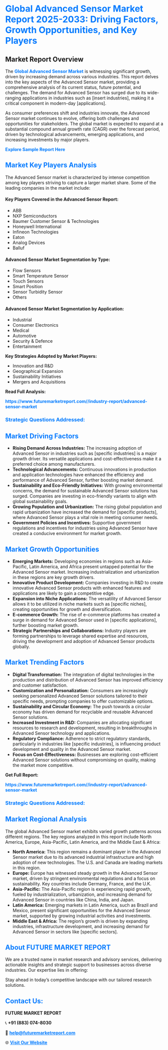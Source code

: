 <h1 style="color: #007BFF;">Global Advanced Sensor Market Report 2025-2033: Driving Factors, Growth Opportunities, and Key Players</h1>

<section id="overview">
<h2>Market Report Overview</h2>
<p>The <a href="https://www.futuremarketreport.com//industry-report/advanced-sensor-market" style="color: #007BFF; text-decoration: none;"><strong>Global Advanced Sensor Market</strong></a> is witnessing significant growth, driven by increasing demand across various industries. This report delves into the key aspects of the Advanced Sensor market, providing a comprehensive analysis of its current status, future potential, and challenges. The demand for Advanced Sensor has surged due to its wide-ranging applications in industries such as [insert industries], making it a critical component in modern-day [applications].</p>
<p>As consumer preferences shift and industries innovate, the Advanced Sensor market continues to evolve, offering both challenges and opportunities for stakeholders. The global market is expected to expand at a substantial compound annual growth rate (CAGR) over the forecast period, driven by technological advancements, emerging applications, and increasing investments by major players.</p>
</section>

<section id="overview">
<p><a href="https://www.futuremarketreport.com//request-sample/reportId=76874" style="color: #007BFF; text-decoration: none;"><strong>Explore Sample Report Here</strong></a></p>
</section>

<section id="key-players">
<h2 style="color: #007BFF;">Market Key Players Analysis</h2>
<p>The Advanced Sensor market is characterized by intense competition among key players striving to capture a larger market share. Some of the leading companies in the market include:</p>
<h4>Key Players Covered in the Advanced Sensor Report:</h4>
<ul><li>ABB</li><li>NXP Semiconductors</li><li>Baumer Customer Sensor &amp; Technologies</li><li>Honeywell International</li><li>Infineon Technologies</li><li>Eaton</li><li>Analog Devices</li><li>Balluf</li></ul>
<h4>Advanced Sensor Market Segmentation by Type:</h4>
<ul><li>Flow Sensors</li><li>Smart Temperature Sensor</li><li>Touch Sensors</li><li>Smart Position</li><li>Sensor Turbidity Sensor</li><li>Others</li></ul>

<h4>Advanced Sensor Market Segmentation by Application:</h4>
<ul><li>Industrial</li><li>Consumer Electronics</li><li>Medical</li><li>Automotive</li><li>Security &amp; Defence</li><li>Entertainment</li></ul>
<p><strong>Key Strategies Adopted by Market Players:</strong></p>
<ul>
<li>Innovation and R&D</li>
<li>Geographical Expansion</li>
<li>Sustainability Initiatives</li>
<li>Mergers and Acquisitions</li>
</ul>
</section>

<section>
<p><strong>Read Full Analysis: </strong></p><a href="https://www.futuremarketreport.com//industry-report/advanced-sensor-market" style="color: #007BFF; text-decoration: none;"><strong>https://www.futuremarketreport.com//industry-report/advanced-sensor-market</strong></a>
<h3 style="color: #007BFF;">Strategic Questions Addressed:</h3>
</section>

<section id="driving-factors">
<h2 style="color: #007BFF;">Market Driving Factors</h2>
<ul>
<li><strong>Rising Demand Across Industries:</strong> The increasing adoption of Advanced Sensor in industries such as [specific industries] is a major growth driver. Its versatile applications and cost-effectiveness make it a preferred choice among manufacturers.</li>
<li><strong>Technological Advancements:</strong> Continuous innovations in production and application technologies have enhanced the efficiency and performance of Advanced Sensor, further boosting market demand.</li>
<li><strong>Sustainability and Eco-Friendly Initiatives:</strong> With growing environmental concerns, the demand for sustainable Advanced Sensor solutions has surged. Companies are investing in eco-friendly variants to align with global sustainability goals.</li>
<li><strong>Growing Population and Urbanization:</strong> The rising global population and rapid urbanization have increased the demand for [specific products], where Advanced Sensor plays a vital role in meeting consumer needs.</li>
<li><strong>Government Policies and Incentives:</strong> Supportive government regulations and incentives for industries using Advanced Sensor have created a conducive environment for market growth.</li>
</ul>
</section>

<section id="growth-opportunities">
<h2 style="color: #007BFF;">Market Growth Opportunities</h2>
<ul>
<li><strong>Emerging Markets:</strong> Developing economies in regions such as Asia-Pacific, Latin America, and Africa present untapped potential for the Advanced Sensor market. Increasing industrialization and urbanization in these regions are key growth drivers.</li>
<li><strong>Innovative Product Development:</strong> Companies investing in R&D to create innovative Advanced Sensor products with enhanced features and applications are likely to gain a competitive edge.</li>
<li><strong>Expansion into Niche Applications:</strong> The versatility of Advanced Sensor allows it to be utilized in niche markets such as [specific niches], creating opportunities for growth and diversification.</li>
<li><strong>E-commerce Growth:</strong> The rise of e-commerce platforms has created a surge in demand for Advanced Sensor used in [specific applications], further boosting market growth.</li>
<li><strong>Strategic Partnerships and Collaborations:</strong> Industry players are forming partnerships to leverage shared expertise and resources, driving the development and adoption of Advanced Sensor products globally.</li>
</ul>
</section>

<section id="trending-factors">
<h2 style="color: #007BFF;">Market Trending Factors</h2>
<ul>
<li><strong>Digital Transformation:</strong> The integration of digital technologies in the production and distribution of Advanced Sensor has improved efficiency and customer satisfaction.</li>
<li><strong>Customization and Personalization:</strong> Consumers are increasingly seeking personalized Advanced Sensor solutions tailored to their specific needs, prompting companies to offer customizable options.</li>
<li><strong>Sustainability and Circular Economy:</strong> The push towards a circular economy has driven demand for recyclable and reusable Advanced Sensor solutions.</li>
<li><strong>Increased Investment in R&D:</strong> Companies are allocating significant resources to research and development, resulting in breakthroughs in Advanced Sensor technology and applications.</li>
<li><strong>Regulatory Compliance:</strong> Adherence to strict regulatory standards, particularly in industries like [specific industries], is influencing product development and quality in the Advanced Sensor market.</li>
<li><strong>Focus on Cost-Effectiveness:</strong> Businesses are exploring cost-efficient Advanced Sensor solutions without compromising on quality, making the market more competitive.</li>
</ul>
</section>

<section>
<p><strong>Get Full Report: </strong></p><a href="https://www.futuremarketreport.com//industry-report/advanced-sensor-market" style="color: #007BFF; text-decoration: none;"><strong>https://www.futuremarketreport.com//industry-report/advanced-sensor-market</strong></a>
<h3 style="color: #007BFF;">Strategic Questions Addressed:</h3>
</section>


<section id="regional-analysis">
<h2 style="color: #007BFF;">Market Regional Analysis</h2>
<p>The global Advanced Sensor market exhibits varied growth patterns across different regions. The key regions analyzed in this report include North America, Europe, Asia-Pacific, Latin America, and the Middle East & Africa:</p>
<ul>
<li><strong>North America:</strong> This region remains a dominant player in the Advanced Sensor market due to its advanced industrial infrastructure and high adoption of new technologies. The U.S. and Canada are leading markets in this region.</li>
<li><strong>Europe:</strong> Europe has witnessed steady growth in the Advanced Sensor market, driven by stringent environmental regulations and a focus on sustainability. Key countries include Germany, France, and the U.K.</li>
<li><strong>Asia-Pacific:</strong> The Asia-Pacific region is experiencing rapid growth, fueled by industrialization, urbanization, and increasing demand for Advanced Sensor in countries like China, India, and Japan.</li>
<li><strong>Latin America:</strong> Emerging markets in Latin America, such as Brazil and Mexico, present significant opportunities for the Advanced Sensor market, supported by growing industrial activities and investments.</li>
<li><strong>Middle East & Africa:</strong> The region’s growth is driven by expanding industries, infrastructure development, and increasing demand for Advanced Sensor in sectors like [specific sectors].</li>
</ul>
</section>

<footer>
<h2 style="color: #007BFF;">About FUTURE MARKET REPORT</h2>
<p>We are a trusted name in market research and advisory services, delivering actionable insights and strategic support to businesses across diverse industries. Our expertise lies in offering:</p>

<p>Stay ahead in today’s competitive landscape with our tailored research solutions.</p>

<h2 style="color: #007BFF;">Contact Us:</h2>
<p><strong>FUTURE MARKET REPORT</strong></p>
<p>📞 <strong>+91 (883) 074-8030</strong></p>
<p>📧 <strong><a href="mailto:help@futuremarketreport.com" style="color: #007BFF;">help@futuremarketreport.com</a></strong></p>
<p>🌐 <strong><a href="https://www.futuremarketreport.com/" style="color: #007BFF;">Visit Our Website</a></strong></p>
</footer>